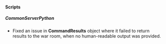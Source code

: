 
#### Scripts

##### CommonServerPython

- Fixed an issue in **CommandResults** object where it failed to return results to the war room, when no human-readable output was provided.
